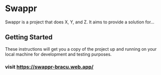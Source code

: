 # Swappr

Swappr is a project that does X, Y, and Z. It aims to provide a solution for...

## Getting Started

These instructions will get you a copy of the project up and running on your local machine for development and testing purposes.

### visit https://swappr-bracu.web.app/
